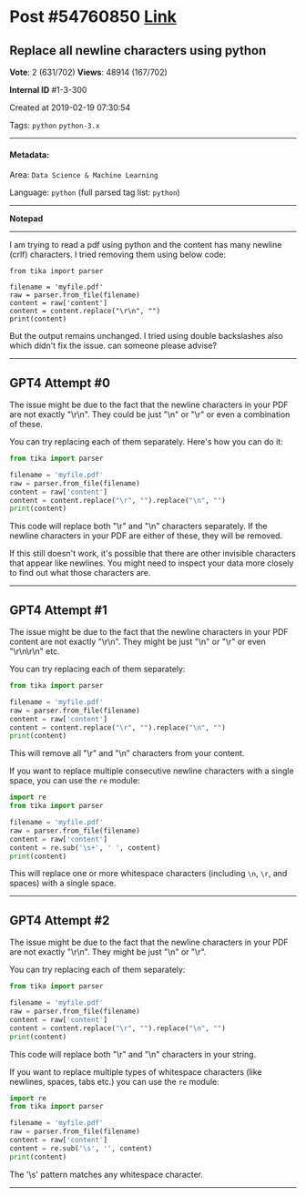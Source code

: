 
# Post \#54760850 [Link](https://stackoverflow.com/questions/54760850/)

## Replace all newline characters using python

**Vote**: 2 (631/702) **Views**: 48914 (167/702) 

**Internal ID** \#1-3-300

Created at 2019-02-19 07:30:54

Tags: `python` `python-3.x`

----------

#### Metadata:

Area: `Data Science & Machine Learning`

Language: `python` (full parsed tag list: `python`)

----------

**Notepad**


----------

I am trying to read a pdf using python and the content has many newline (crlf) characters. I tried removing them using below code:

```
from tika import parser

filename = 'myfile.pdf'
raw = parser.from_file(filename)
content = raw['content']
content = content.replace("\r\n", "")
print(content)
```


But the output remains unchanged. I tried using double backslashes also which didn't fix the issue. can someone please advise?


----------
        
## GPT4 Attempt \#0

The issue might be due to the fact that the newline characters in your PDF are not exactly "\r\n". They could be just "\n" or "\r" or even a combination of these.

You can try replacing each of them separately. Here's how you can do it:

```python
from tika import parser

filename = 'myfile.pdf'
raw = parser.from_file(filename)
content = raw['content']
content = content.replace("\r", "").replace("\n", "")
print(content)
```

This code will replace both "\r" and "\n" characters separately. If the newline characters in your PDF are either of these, they will be removed.

If this still doesn't work, it's possible that there are other invisible characters that appear like newlines. You might need to inspect your data more closely to find out what those characters are.

--------

## GPT4 Attempt \#1

The issue might be due to the fact that the newline characters in your PDF content are not exactly "\r\n". They might be just "\n" or "\r" or even "\r\n\r\n" etc.

You can try replacing each of them separately:

```python
from tika import parser

filename = 'myfile.pdf'
raw = parser.from_file(filename)
content = raw['content']
content = content.replace("\r", "").replace("\n", "")
print(content)
```

This will remove all "\r" and "\n" characters from your content.

If you want to replace multiple consecutive newline characters with a single space, you can use the `re` module:

```python
import re
from tika import parser

filename = 'myfile.pdf'
raw = parser.from_file(filename)
content = raw['content']
content = re.sub('\s+', ' ', content)
print(content)
```

This will replace one or more whitespace characters (including `\n`, `\r`, and spaces) with a single space.

--------

## GPT4 Attempt \#2

The issue might be due to the fact that the newline characters in your PDF are not exactly "\r\n". They might be just "\n" or "\r". 

You can try replacing each of them separately:

```python
from tika import parser

filename = 'myfile.pdf'
raw = parser.from_file(filename)
content = raw['content']
content = content.replace("\r", "").replace("\n", "")
print(content)
```

This code will replace both "\r" and "\n" characters in your string.

If you want to replace multiple types of whitespace characters (like newlines, spaces, tabs etc.) you can use the `re` module:

```python
import re
from tika import parser

filename = 'myfile.pdf'
raw = parser.from_file(filename)
content = raw['content']
content = re.sub('\s', '', content)
print(content)
```

The '\s' pattern matches any whitespace character.

--------
